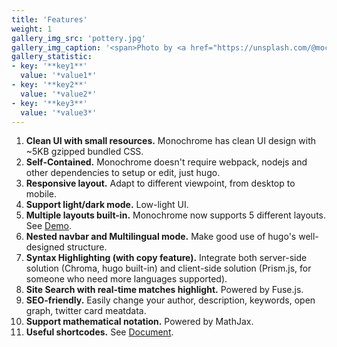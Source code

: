 ```yaml
---
title: 'Features'
weight: 1
gallery_img_src: 'pottery.jpg'
gallery_img_caption: '<span>Photo by <a href="https://unsplash.com/@mochiel?utm_source=unsplash&amp;utm_medium=referral&amp;utm_content=creditCopyText">Mercy</a> on <a href="https://unsplash.com/s/photos/vase?utm_source=unsplash&amp;utm_medium=referral&amp;utm_content=creditCopyText">Unsplash</a></span>'
gallery_statistic:
- key: '**key1**'
  value: '*value1*'
- key: '**key2**'
  value: '*value2*'
- key: '**key3**'
  value: '*value3*'
---
```


1. **Clean UI with small resources.** Monochrome has clean UI design with ~5KB gzipped bundled CSS.
2. **Self-Contained.** Monochrome doesn't require webpack, nodejs and other dependencies to setup or edit, just hugo.
3. **Responsive layout.** Adapt to different viewpoint, from desktop to mobile.
4. **Support light/dark mode.** Low-light UI.
5. **Multiple layouts built-in.** Monochrome now supports 5 different layouts. See [Demo](https://kaiiiz.github.io/hugo-theme-monochrome/layouts/).
6. **Nested navbar and Multilingual mode.** Make good use of hugo's well-designed structure.
7. **Syntax Highlighting (with copy feature).** Integrate both server-side solution (Chroma, hugo built-in) and client-side solution (Prism.js, for someone who need more languages supported).
8. **Site Search with real-time matches highlight.** Powered by Fuse.js. 
9. **SEO-friendly.** Easily change your author, description, keywords, open graph, twitter card meatdata.
10. **Support mathematical notation.** Powered by MathJax.
11. **Useful shortcodes.** See [Document](https://kaiiiz.github.io/hugo-theme-monochrome/shortcodes/).
